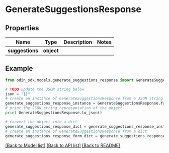 # GenerateSuggestionsResponse


## Properties

Name | Type | Description | Notes
------------ | ------------- | ------------- | -------------
**suggestions** | **object** |  | 

## Example

```python
from odin_sdk.models.generate_suggestions_response import GenerateSuggestionsResponse

# TODO update the JSON string below
json = "{}"
# create an instance of GenerateSuggestionsResponse from a JSON string
generate_suggestions_response_instance = GenerateSuggestionsResponse.from_json(json)
# print the JSON string representation of the object
print GenerateSuggestionsResponse.to_json()

# convert the object into a dict
generate_suggestions_response_dict = generate_suggestions_response_instance.to_dict()
# create an instance of GenerateSuggestionsResponse from a dict
generate_suggestions_response_form_dict = generate_suggestions_response.from_dict(generate_suggestions_response_dict)
```
[[Back to Model list]](../README.md#documentation-for-models) [[Back to API list]](../README.md#documentation-for-api-endpoints) [[Back to README]](../README.md)


